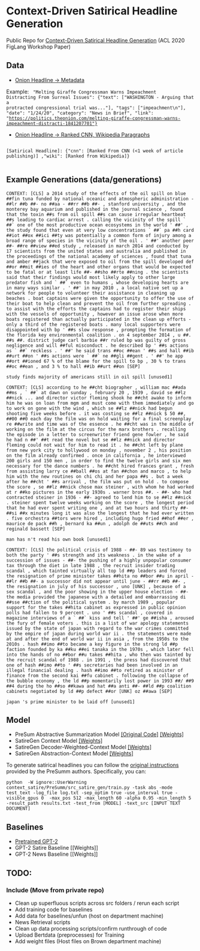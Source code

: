 # Context-Driven Satirical Headline Generation
Public Repo for [Context-Driven Satirical Headline Generation](https://www.aclweb.org/anthology/2020.figlang-1.5.pdf) (ACL 2020 FigLang Workshop Paper)


## Data
-  [Onion Headline -> Metadata](https://context-driven-satire.s3-us-west-2.amazonaws.com/onion_to_data.json) 

Example:
<code>
"Melting Giraffe Congressman Warns Impeachment Distracting From Surreal Issues": {"text": ["WASHINGTON - Arguing that a protracted congressional trial was..."], "tags": ["impeachment\n"], "date": "1/24/20", "category": "News in Brief", "link": "https://politics.theonion.com/melting-giraffe-congressman-warns-impeachment-distracti-1841207701"}
  </code>

-  [Onion Headline -> Ranked CNN, Wikipedia Paragraphs](https://context-driven-satire.s3-us-west-2.amazonaws.com/raw_headlines_to_ranked_results.json) 

<code>
[Satirical Headline]: {"cnn": [Ranked From CNN (<1 week of article publishing)] ,"wiki": [Ranked from Wikipedia]}
  </code>
  
## Example Generations (data/generations)

<pre><code>CONTEXT: [CLS] a 2014 study of the effects of the oil spill on blue ##fin tuna funded by national oceanic and atmospheric administration - ##lr ##b ##- no ##aa - ##rr ##b ##- , stanford university , and the monterey bay aquarium and published in the journal science , found that the toxin ##s from oil spill ##s can cause irregular heartbeat ##s leading to cardiac arrest . calling the vicinity of the spill ` ##` one of the most productive ocean ecosystems in the world ' ##' , the study found that even at very low concentrations ` ##` pa ##h card ##iot ##ox ##ici ##ty was potentially a common form of injury among a broad range of species in the vicinity of the oil . ' ##' another peer ##- ##re ##view ##ed study , released in march 2014 and conducted by 17 scientists from the united states and australia and published in the proceedings of the national academy of sciences , found that tuna and amber ##jack that were exposed to oil from the spill developed def ##or ##mit ##ies of the heart and other organs that would be expected to be fatal or at least life ##- ##sho ##rte ##ning . the scientists said that their findings would most likely apply to other large predator fish and ` ##` even to humans , whose developing hearts are in many ways similar . ' ##' in may 2010 , a local native set up a network for people to volunteer their assistance in cleaning up beaches . boat captains were given the opportunity to offer the use of their boat to help clean and prevent the oil from further spreading . to assist with the efforts the captains had to register their ships with the vessels of opportunity , however an issue arose when more boats registered than actually participated in the clean up efforts - only a third of the registered boats . many local supporters were disappointed with bp ' ##s slow response , prompting the formation of the florida key environmental coalition . on 4 september 2014 , u ##. ##s ##. district judge carl barbie ##r ruled bp was guilty of gross negligence and will ##ful misconduct . he described bp ' ##s actions as ` ##` reckless . ' ##' he said trans ##oc ##ean ' ##s and hall ##ib ##urt ##on ' ##s actions were ` ##` ne ##gli ##gent . ' ##' he app ##ort ##ioned 67 % of the blame for the spill to bp , 30 % to trans ##oc ##ean , and 3 % to hall ##ib ##urt ##on [SEP]

study finds majority of americans still in oil spill [unused1]

CONTEXT: [CLS] according to he ##cht biographer , william mac ##ada ##ms , ` ##` at dawn on sunday , february 20 , 1939 , david se ##lz ##nick ... and director victor fleming shook he ##cht awake to inform him he was on loan from mgm and must come with them immediately and go to work on gone with the wind , which se ##lz ##nick had begun shooting five weeks before . it was costing se ##lz ##nick $ 50 ##, ##00 ##0 each day the film was on hold waiting for a final screenplay re ##write and time was of the essence . he ##cht was in the middle of working on the film at the circus for the marx brothers . recalling the episode in a letter to screenwriter friend gene fowler , he said he had n ##' ##t read the novel but se ##lz ##nick and director fleming could not wait for him to read it . he ##cht left by plane from new york city to hollywood on monday , november 2 , his position on the film already confirmed . once in california , he interviewed 200 girls and 150 men , in order to find the twelve girls and six men necessary for the dance numbers . he ##cht hired frances grant , fresh from assisting larry ce ##ball ##os at fan ##chon and marco , to help him with the new routines on chi chi and her papa ##s . but a week after he ##cht ' ##s arrival , the film was put on hold . to compose the score , se ##lz ##nick chose max steiner , with whom he had worked at r ##ko pictures in the early 1930s . warner bros ##. - ##- who had contracted steiner in 1936 - ##- agreed to lend him to se ##lz ##nick . steiner spent twelve weeks working on the score , the longest period that he had ever spent writing one , and at two hours and thirty ##- ##si ##x minutes long it was also the longest that he had ever written . five orchestra ##tors were hired , including hugo fried ##hof ##er , maurice de pack ##h , bernard ka ##un , adolph de ##uts ##ch and reginald bassett [SEP]

man has n't read his own book [unused1]

CONTEXT: [CLS] the political crisis of 1988 - ##- 89 was testimony to both the party ' ##s strength and its weakness . in the wake of a succession of issues - ##- the pushing of a highly unpopular consumer tax through the diet in late 1988 , the recruit insider trading scandal , which tainted virtually all top ld ##p leaders and forced the resignation of prime minister takes ##hita no ##bor ##u in april - ##lr ##b ##- a successor did not appear until june - ##rr ##b ##- , the resignation in july of his successor , uno [UNK] , because of a sex scandal , and the poor showing in the upper house election - ##- the media provided the japanese with a detailed and embarrassing di ##sse ##ction of the political system . by march 1989 , popular support for the takes ##hita cabinet as expressed in public opinion polls had fallen to 9 percent . uno ' ##s scandal , covered in magazine interviews of a ` ##` kiss and tell ' ##' ge ##isha , aroused the fury of female voters . this is a list of war apology statements issued by the state of japan with regard to the war crimes committed by the empire of japan during world war ii . the statements were made at and after the end of world war ii in asia , from the 1950s to the 2010s . hash ##imo ##to became a key figure in the strong ld ##p faction founded by ka ##ku ##ei tanaka in the 1970s , which later fell into the hands of no ##bor ##u takes ##hita , who then was tainted by the recruit scandal of 1988 . in 1991 , the press had discovered that one of hash ##imo ##to ' ##s secretaries had been involved in an illegal financial dealing . hash ##imo ##to retired as minister of finance from the second kai ##fu cabinet . following the collapse of the bubble economy , the ld ##p momentarily lost power in 1993 ##/ ##9 ##4 during the ho ##so ##kawa and hat ##a anti ##- ##ld ##p coalition cabinets negotiated by ld ##p defect ##or [UNK] oz ##awa [SEP]

japan 's prime minister to be laid off [unused1]
</code></pre>


## Model
- PreSum Abstractive Summarization Model [[Original Code]](https://github.com/nlpyang/PreSumm) [[Weights]](https://drive.google.com/open?id=1-IKVCtc4Q-BdZpjXc4s70_fRsWnjtYLr)
- SatireGen Context Model [[Weights]](cs.brown.edu/research/satire/context_model_2250)
- SatireGen Decoder-Weighted-Context Model [[Weights]]( cs.brown.edu/research/satire_d_context_model_2000)
- SatireGen Abstraction-Context Model [[Weights]]( cs.brown.edu/research/satire_a_context_model_2000)

To generate satirical headlines you can follow the [original instructions](https://github.com/nlpyang/PreSumm) provided by the PreSumm authors. Specifically, you can:

<pre><code>python  -W ignore::UserWarning  context_satire/PreSumm/src_satire_gen/train.py -task abs -mode test_text -log_file log.txt -sep_optim true -use_interval true -visible_gpus 0  -max_pos 512 -max_length 60 -alpha 0.95 -min_length 5 -result_path results.txt -test_from [MODEL] -text_src [INPUT TEXT DOCUMENT]
</code></pre>

## Baselines
- [Pretrained GPT-2](https://huggingface.co/transformers/model_doc/gpt2.html)
- GPT-2 Satire Baseline [[Weights]]
- GPT-2 News Baseline [[Weights]]

## TODO:
### Include (Move from private repo)
- Clean up superfluous scripts across src folders / rerun each script
- Add training code for baselines
- Add data for baselines/unfun (host on department machine)
- News Retrieval scripts
- Clean up data processing scripts/confirm runthrough of code
- Upload Bertdata (preprocesses) for Training
- Add weight files (Host files on Brown department machine)
